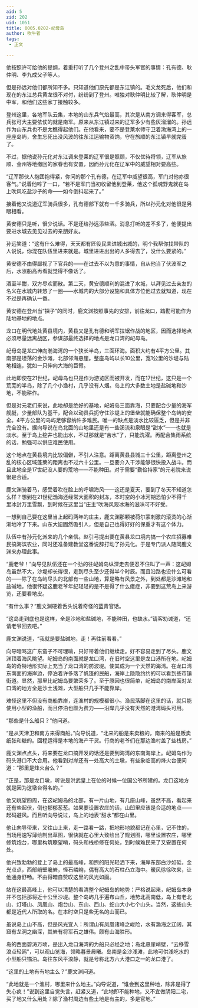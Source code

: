 ```yaml
---
aid: 5
zid: 202
uid: 1051
title: 0005.0202-屺母岛
author: 吹牛者
tags: 
 - 正文

---
```




  他按照许可给他的提纲，着重打听了几个登州之乱中带头军官的事情：孔有德、耿仲明、李九成父子等人。

  但是孙远对他们都所知不多。只知道他们原先都是东江镇的。毛文龙死后，他们和现在的东江总兵黄龙很不对付，纷纷到了登州。唯独对耿仲明比较了解，耿仲明是中军，和他们这些家丁接触较多。

  登州这里，各地军队云集，本地的山东兵气焰最高，其次是从南方调来得客军，总兵张可大主要依仗的就是南军。原来从东江镇过来的辽军多少有些灰溜溜的。孙远作为山东兵也不是太瞧得起他们。在他看来，要不是登莱水师守卫着渤海湾上的一座座岛屿，舍生忘死出没风波的往东江运输物资饷，守在旅顺的东江镇早就完蛋了。

  不过，据他说孙元化对东江调来登莱的辽军很是照顾，不仅优待将领，辽军从旅顺、金州等地撤回的家眷也有安置，因而孙元化在辽军中的威望相对要高些。

  “辽军那伙人抱团抱得紧，你问的那个孔有德，在辽军中威望很高，军门对他亦很客气。”说着他啐了一口，“若不是军门当初收留他到登莱，他这个孤魂野鬼就在岛上吹风吃盐沙子的命——如今倒抖起来了。”

  接着他又说道辽军骑兵很多，孔有德部下就有一千多骑兵，所以孙元化对他很是另眼相看。

  黄安德只是听，很少说话。不是还给孙远添些酒。消息打听的差不多了，他便提出要进水城去见见过去的亲朋好友。

  孙远笑道：“这有什么难得，天天都有匠役民夫进城出城的，明个我帮你找带队的人说说，你混在队伍里进来就是。城里进进出出的人多得去了，没什么要紧的。”

  黄安德不由得鄙视了下官兵的——在过去不以为意的事情，自从他当了伏波军之后，水涨船高再看就觉得不像话了。

  酒至半酣，双方尽欢而散。第二天，黄安德顺利的混进了水城，以拜见过去亲友的名义在水城内转悠了一圈——水城内的大部分设施和具体方位他过去就知道，现在不过是再确认一番。

  黄安德在登州当“探子”的同时，鹿文渊按照事先的安排，前往龙口，踏勘可能作为陆地基地的地点。

  龙口在明代地处黄县境内，黄县又是孔有德和明军拉锯作战的地区，因而选择地点必须尽量远离战区，参谋部最终选择的地点是龙口湾的屺母岛。

  屺母岛是龙口伸向渤海湾的一个狭长半岛，三面环海。面积大约有4平方公里。其南部是坦荡的金沙滩，北部邻海悬崖。整座岛屿以长10公里，宽1公里的沙堤与陆地相连，犹如一只伸向大海的巨臂。

  此地即使在21世纪，屺母岛也只是作为游览区而被开发，而在17世纪，这只是一个荒芜的半岛，除了几个小渔村，几乎没有人烟。岛上的大多数土地是盐碱地和沙地，不能耕作。

  但是对元老们来说，此地却是绝好的基地，屺姆岛三面靠海，只要配合少量的海军舰艇，少量部队为基干，配合以动员兵扼守住沙堤上的堡垒就能确保整个岛屿的安全。4平方公里的岛屿足够容纳许多难民。唯一的缺点是淡水比较匮乏，但是并非完全没有。据向导说在岛北面的山地里还是有一些溪流和泉眼是“甜水”——也就是淡水。至于岛上挖井也能出水，不过那就是“苦水”了，只能洗濯。再配合集雨系统的话，勉强可以供应难民使用。

  这个地点在黄县境内比较偏僻，不引人注意。距离黄县县城三十公里，距离登州之乱的核心区域蓬莱的距离也不过六十公里。一旦要介入干涉能够很快投入战斗。而且此地全是17世纪没人要的荒地——不能种田。对于需要“勤俭持家”的元老院来说很是合适。

  鹿文渊骑着马，感受着吹在脸上的呼啸海风——这还是夏天，要到了冬天不知道怎么样？想到在21世纪渤海还经常大面积的封冻，本时空的小冰河期恐怕少不得千里冰封万里雪飘，到时候在这里当“庄主”吹海风观冰海的滋味可不好受。

  一想到自己要在这里当上起码两年的庄主，鹿文渊那颗被荷尔蒙刺激的滚烫的心渐渐地冷了下来。山东大妞固然吸引人，但是自己也得好好的保重才有这个体力。

  队伍中有孙元化派来的几个亲信。赵引弓提出要在黄县龙口境内搞一个农庄招募难民搞海滨农业，同时还准备建教堂这番说辞打动了孙元化。于是专门派人随同鹿文渊来办理此事。

  “鹿老爷！”向导见队伍还在一个劲的往屺姆岛纵深走去便忍不住叫了一声：这屺姆岛虽然不大，沙堤却长得很，走到尽头至少还得半个时辰。而且沿路也没什么可看的——除了在岛屿尽头的北部有一些山地，算是略有风景之外，到处都是沙滩地和盐碱地。他很怀疑这鹿老爷年纪轻轻的是不是得了什么癔症，非要到这荒岛上来游览，还要看地皮。

  “有什么事？”鹿文渊硬着舌头说着奇怪的蓝青官话。

  “这岛走到底也是这样，全是沙地和盐碱地，不能种田，也缺水。”请客劝诫道，“还请老爷回去吧。”

  鹿文渊说道，“我就是要盐碱地，走！再往前看看。”

  向导暗骂这广东蛮子不可理喻，只好带着他们继续走。好不容易走到了尽头。鹿文渊顶着海风眺望。屺姆岛的南面就是龙口湾，在旧时空这里是龙口港所在地。屺姆岛的奇特地形实际上充当了龙口湾的防波堤。使其成为一个天然的海湾。在龙口湾东南面的海岸边，停泊着许多落了帆篷的民船，海岸上隐隐约约的可以看到些市镇街道。显然，那里比屺姆岛要繁荣多了。至于原因也很简单，屺姆岛的南岸面对龙口湾的地方全是沙土浅滩，大型船只几乎不能靠岸。

  难怪这里不但没有商船靠岸，连渔村的规模都很小。渔民落脚在这里的话，就只能使用小型的渔船，而且停泊也颇为费力——沿岸几乎没有天然的港湾码头可用。

  “那些是什么船只？”他问道。

  “是从天津卫和南方来得商船。”向导说道，“北来的船是来卖粮的，南来的船是贩卖纸张和糖的。回程运得是本地的海产干货。行商的老爷们在那边渔村盖了些栈房。”

  鹿文渊点点头，将来要在龙口搞开发的话还是要到海湾的东南海岸上。屺姆岛作为码头港口不大合用。他看到对岸还有一处高大的土墩，有些象临高的烽火台便问道：“那里是烽火台么？”

  “正是，那是龙口墩，听说是洪武皇上在位的时候一位国公爷所建的。龙口这地方就是因为这墩台得名的。”

  他又眺望四周，在这屺姆岛的北部，有一片山地，有几座山峰，虽然不高，看起来还有些起伏，倒也郁郁葱葱。如果要设置农庄的话，山凹里应该是合适的地点——起码避风。而且听向导说过，岛上的地表“甜水”都在山里。

  他让向导带来，又往山上来，走一路看一路，把地形地貌都记在心里，记不住的，当场用速写薄绘制出草图，很快就在心里大致绘出了规划图，哪里设置农庄，哪里修筑炮台，哪里构筑瞭望哨，码头和栈桥修在何处，到时候难民来了又安置在何处。

  他兴致勃勃的登上了岛上的最高峰，和煦的阳光轻洒下来，海岸东部白沙如砥，金光点点，西部峭壁巉岩，怪石嶙峋，偶有高大的石柱凸立海中。暖风徐徐吹来，让他通身舒畅。不由得暗自赞叹这里的风光如画。

  站在这最高峰上，他可以清楚的看清整个屺姆岛的地势：严格说起来，屺姆岛本身并不包括那将近十公里沙堤。整个岛屿几乎遍布山丘，地势北高南低，岛上有老北山、灯塔山、凤凰山、炮台山、东山、西山、蛇山大小七个山头。当然，这些山头都是近代人所取的名。在本时空只是些无名的山而已。

  虽说岛上山不高，但是风光宜人：所谓山有凤凰诸峰之峻险，水有渤海之辽阔，其窟有龙洞之幽深，其岩有将军石之雄伟。颇有山海胜形。

  岛的西面碧涛万顷，是出入龙口海湾的为船只必经之地；岛北悬崖峭壁，“云移雪浪点轻鸥”，可以观山览海，领略暮景晨曦。岛南是金沙浅滩，此地可供浅吃水的小型船只锚泊。岛往东风平浪静，就是号称北方六大港口之一的龙口港了。

  “这里的土地有有地主么？”鹿文渊问道。

  “此地就是一个渔村，哪里来什么地主。”向导说道，“谁会到这里种地，除非是得了失心疯！”说到这里自觉失言，赶紧又道，“此地即不能种地，又不宜做阴阳二宅，买了地又什么用处？除了渔村周边有些土地是有主的，多是官地。”


